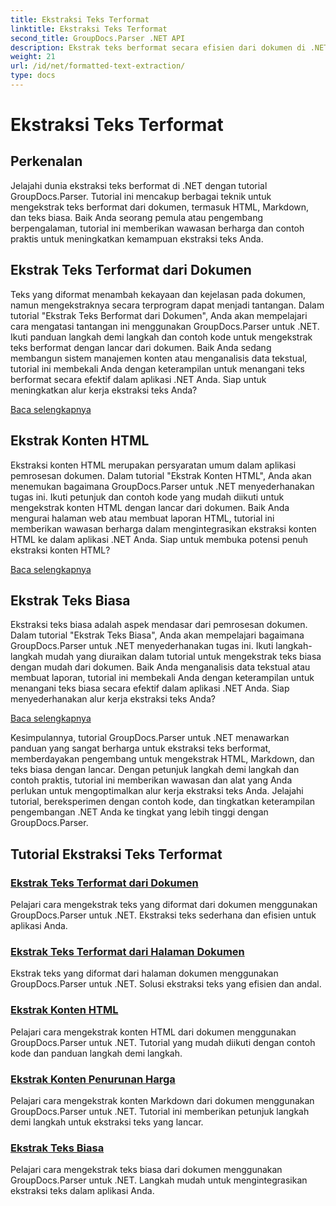 ```yaml
---
title: Ekstraksi Teks Terformat
linktitle: Ekstraksi Teks Terformat
second_title: GroupDocs.Parser .NET API
description: Ekstrak teks berformat secara efisien dari dokumen di .NET dengan GroupDocs.Parser. Pelajari cara mengekstrak HTML, Markdown, dan teks biasa dengan mulus.
weight: 21
url: /id/net/formatted-text-extraction/
type: docs
---
```

# Ekstraksi Teks Terformat


## Perkenalan

Jelajahi dunia ekstraksi teks berformat di .NET dengan tutorial GroupDocs.Parser. Tutorial ini mencakup berbagai teknik untuk mengekstrak teks berformat dari dokumen, termasuk HTML, Markdown, dan teks biasa. Baik Anda seorang pemula atau pengembang berpengalaman, tutorial ini memberikan wawasan berharga dan contoh praktis untuk meningkatkan kemampuan ekstraksi teks Anda.

## Ekstrak Teks Terformat dari Dokumen

Teks yang diformat menambah kekayaan dan kejelasan pada dokumen, namun mengekstraknya secara terprogram dapat menjadi tantangan. Dalam tutorial "Ekstrak Teks Berformat dari Dokumen", Anda akan mempelajari cara mengatasi tantangan ini menggunakan GroupDocs.Parser untuk .NET. Ikuti panduan langkah demi langkah dan contoh kode untuk mengekstrak teks berformat dengan lancar dari dokumen. Baik Anda sedang membangun sistem manajemen konten atau menganalisis data tekstual, tutorial ini membekali Anda dengan keterampilan untuk menangani teks berformat secara efektif dalam aplikasi .NET Anda. Siap untuk meningkatkan alur kerja ekstraksi teks Anda?

[Baca selengkapnya](./extract-formatted-text-from-document/)

## Ekstrak Konten HTML

Ekstraksi konten HTML merupakan persyaratan umum dalam aplikasi pemrosesan dokumen. Dalam tutorial "Ekstrak Konten HTML", Anda akan menemukan bagaimana GroupDocs.Parser untuk .NET menyederhanakan tugas ini. Ikuti petunjuk dan contoh kode yang mudah diikuti untuk mengekstrak konten HTML dengan lancar dari dokumen. Baik Anda mengurai halaman web atau membuat laporan HTML, tutorial ini memberikan wawasan berharga dalam mengintegrasikan ekstraksi konten HTML ke dalam aplikasi .NET Anda. Siap untuk membuka potensi penuh ekstraksi konten HTML?

[Baca selengkapnya](./extract-html-content/)

## Ekstrak Teks Biasa

Ekstraksi teks biasa adalah aspek mendasar dari pemrosesan dokumen. Dalam tutorial "Ekstrak Teks Biasa", Anda akan mempelajari bagaimana GroupDocs.Parser untuk .NET menyederhanakan tugas ini. Ikuti langkah-langkah mudah yang diuraikan dalam tutorial untuk mengekstrak teks biasa dengan mudah dari dokumen. Baik Anda menganalisis data tekstual atau membuat laporan, tutorial ini membekali Anda dengan keterampilan untuk menangani teks biasa secara efektif dalam aplikasi .NET Anda. Siap menyederhanakan alur kerja ekstraksi teks Anda?

[Baca selengkapnya](./extract-plain-text/)

Kesimpulannya, tutorial GroupDocs.Parser untuk .NET menawarkan panduan yang sangat berharga untuk ekstraksi teks berformat, memberdayakan pengembang untuk mengekstrak HTML, Markdown, dan teks biasa dengan lancar. Dengan petunjuk langkah demi langkah dan contoh praktis, tutorial ini memberikan wawasan dan alat yang Anda perlukan untuk mengoptimalkan alur kerja ekstraksi teks Anda. Jelajahi tutorial, bereksperimen dengan contoh kode, dan tingkatkan keterampilan pengembangan .NET Anda ke tingkat yang lebih tinggi dengan GroupDocs.Parser.
## Tutorial Ekstraksi Teks Terformat
### [Ekstrak Teks Terformat dari Dokumen](./extract-formatted-text-from-document/)
Pelajari cara mengekstrak teks yang diformat dari dokumen menggunakan GroupDocs.Parser untuk .NET. Ekstraksi teks sederhana dan efisien untuk aplikasi Anda.
### [Ekstrak Teks Terformat dari Halaman Dokumen](./extract-formatted-text-from-document-page/)
Ekstrak teks yang diformat dari halaman dokumen menggunakan GroupDocs.Parser untuk .NET. Solusi ekstraksi teks yang efisien dan andal.
### [Ekstrak Konten HTML](./extract-html-content/)
Pelajari cara mengekstrak konten HTML dari dokumen menggunakan GroupDocs.Parser untuk .NET. Tutorial yang mudah diikuti dengan contoh kode dan panduan langkah demi langkah.
### [Ekstrak Konten Penurunan Harga](./extract-markdown-content/)
Pelajari cara mengekstrak konten Markdown dari dokumen menggunakan GroupDocs.Parser untuk .NET. Tutorial ini memberikan petunjuk langkah demi langkah untuk ekstraksi teks yang lancar.
### [Ekstrak Teks Biasa](./extract-plain-text/)
Pelajari cara mengekstrak teks biasa dari dokumen menggunakan GroupDocs.Parser untuk .NET. Langkah mudah untuk mengintegrasikan ekstraksi teks dalam aplikasi Anda.